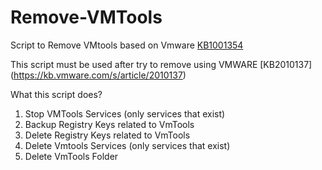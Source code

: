 # Remove-VMTools

Script to Remove VMtools based on Vmware [KB1001354](https://kb.vmware.com/s/article/1001354)


This script must be used after try to remove using VMWARE [KB2010137] (https://kb.vmware.com/s/article/2010137)

What this script does?

1. Stop VMTools Services (only services that exist)
2. Backup Registry Keys related to VmTools
3. Delete Registry Keys related to VmTools
4. Delete Vmtools Services (only services that exist)
5. Delete VmTools Folder

